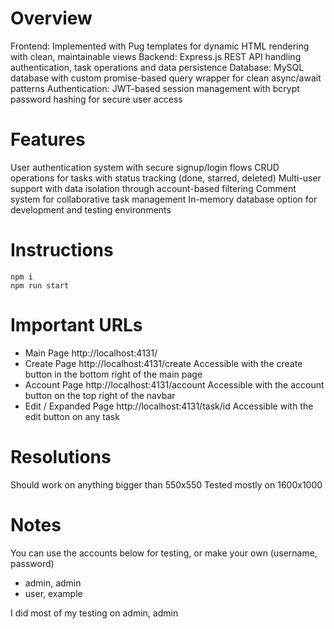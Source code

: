 # Overview
Frontend: Implemented with Pug templates for dynamic HTML rendering with clean, maintainable views
Backend: Express.js REST API handling authentication, task operations and data persistence
Database: MySQL database with custom promise-based query wrapper for clean async/await patterns
Authentication: JWT-based session management with bcrypt password hashing for secure user access

# Features
User authentication system with secure signup/login flows
CRUD operations for tasks with status tracking (done, starred, deleted)
Multi-user support with data isolation through account-based filtering
Comment system for collaborative task management
In-memory database option for development and testing environments

# Instructions
```
npm i
npm run start
```

# Important URLs
- Main Page http://localhost:4131/
- Create Page http://localhost:4131/create Accessible with the create button in the bottom right of the main page
- Account Page http://localhost:4131/account Accessible with the account button on the top right of the navbar
- Edit / Expanded Page http://localhost:4131/task/id Accessible with the edit button on any task

# Resolutions
Should work on anything bigger than 550x550
Tested mostly on 1600x1000

# Notes
You can use the accounts below for testing, or make your own (username, password)
- admin, admin
- user, example

I did most of my testing on admin, admin
